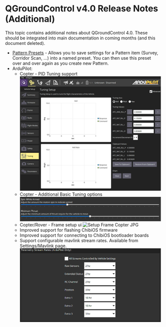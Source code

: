 # QGroundControl v4.0 Release Notes (Additional)

This topic contains additional notes about QGroundControl 4.0.
These should be integrated into main documentation in coming months (and this document deleted).

- [Pattern Presets](../PlanView/PatternPresets.md) - Allows you to save settings for a Pattern item (Survey, Corridor Scan, ...) into a named preset. You can then use this preset over and over again as you create new Pattern.
- ArduPilot:
  - Copter - PID Tuning support ![PID Tuning JPG](../../../assets/daily_build_changes/arducopter_pid_tuning.jpg)
  - Copter - Additional Basic Tuning options ![Basic Tuning JPG](../../../assets/daily_build_changes/arducopter_basic_tuning.jpg)
  - Copter/Rover - Frame setup ui ![Setup Frame Copter JPG](../../../assets/daily_build_changes/arducopter_setup_frame.jpg.jpg)
  - Improved support for flashing ChibiOS firmware
  - Improved support for connecting to ChibiOS bootloader boards
  - Support configurable mavlink stream rates. Available from Settings/Mavlink page. ![Stream Rates JPG](../../../assets/daily_build_changes/arducopter_stream_rates.jpg)

